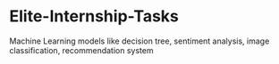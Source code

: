 # Elite-Internship-Tasks
Machine Learning models like decision tree, sentiment analysis, image classification, recommendation system
